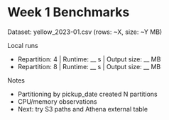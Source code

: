 # Week 1 Benchmarks
Dataset: yellow_2023-01.csv (rows: ~X, size: ~Y MB)

Local runs
- Repartition: 4 | Runtime: __ s | Output size: __ MB
- Repartition: 8 | Runtime: __ s | Output size: __ MB

Notes
- Partitioning by pickup_date created N partitions
- CPU/memory observations
- Next: try S3 paths and Athena external table
